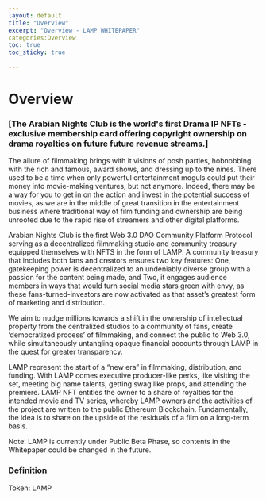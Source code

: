 ```yaml
---
layout: default
title: "Overview"
excerpt: "Overview - LAMP WHITEPAPER"
categories:Overview
toc: true
toc_sticky: true
 
---
```



# Overview

### [The Arabian Nights Club is the world's first Drama IP NFTs - exclusive membership card offering copyright ownership on drama royalties on future future revenue streams.] 


The allure of filmmaking brings with it visions of posh parties, hobnobbing with the rich and famous, award shows, and dressing up to the nines. There used to be a time when only powerful entertainment moguls could put their money into movie-making ventures, but not anymore. Indeed, there may be a way for you to get in on the action and invest in the potential success of movies, as we are in the middle of great transition in the entertainment business where traditional way of film funding and ownership are being unrooted due to the rapid rise of streamers and other digital platforms.

Arabian Nights Club is the first Web 3.0 DAO Community Platform Protocol serving as a decentralized filmmaking studio and community treasury equipped themselves with NFTS in the form of LAMP. A community treasury that includes both fans and creators ensures two key features: One, gatekeeping power is decentralized to an undeniably diverse group with a passion for the content being made, and Two, it engages audience members in ways that would turn social media stars green with envy, as these fans-turned-investors are now activated as that asset’s greatest form of marketing and distribution. 

We aim to nudge millions towards a shift in the ownership of intellectual property from the centralized studios to a community of fans, create ‘democratized process’ of filmmaking, and connect the public to Web 3.0, while simultaneously untangling opaque financial accounts through LAMP in the quest for greater transparency. 

LAMP represent the start of a “new era” in filmmaking, distribution, and funding. With LAMP comes executive producer-like perks, like visiting the set, meeting big name talents, getting swag like props, and attending the premiere. LAMP NFT entitles the owner to a share of royalties for the intended movie and TV series, whereby LAMP owners and the activities of the project are written to the public Ethereum Blockchain. Fundamentally, the idea is to share on the upside of the residuals of a film on a long-term basis.





Note: LAMP is currently under Public Beta Phase, so contents in the Whitepaper could be changed in the future.





### Definition


Token: LAMP



